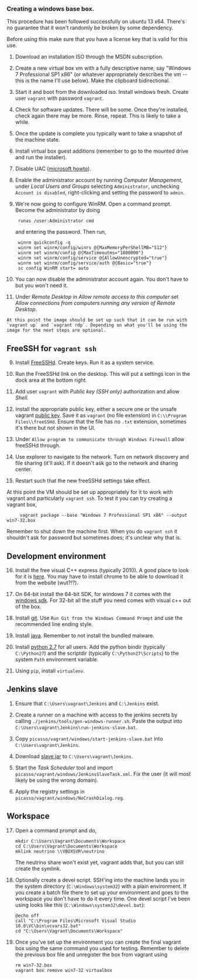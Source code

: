 ### Creating a windows base box.

This procedure has been followed successfully on ubuntu 13 x64. There's no guarantee that it won't randomly be broken by some dependency.

Before using this make sure that you have a license key that is valid for this use.

 1. Download an installation ISO through the MSDN subscription.

 2. Create a new virtual box vm with a fully descriptive name, say "Windows 7 Professional SP1 x86" (or whatever appropriately describes the vm -- this is the name I'll use below). Make the clipboard bidirectional.

 3. Start it and boot from the downloaded iso. Install windows fresh. Create user `vagrant` with password `vagrant`.

 4. Check for software updates. There will be some. Once they're installed, check again there may be more. Rinse, repeat. This is likely to take a while.

 4. Once the update is complete you typically want to take a snapshot of the machine state.

 5. Install virtual box guest additions (remember to go to the mounted drive and run the installer).

 6. Disable UAC ([microsoft howto](http://windows.microsoft.com/en-us/windows7/turn-user-account-control-on-or-off)).

 7. Enable the administrator account by running *Computer Management*, under *Local Users and Groups* selecting `Administrator`, unchecking `Account is disabled`, right-clicking and setting the password to `admin`.
 
 8. We're now going to configure WinRM. Open a command prompt. Become the administrator by doing

         runas /user:Administrator cmd

    and entering the password. Then run,

         winrm quickconfig -q
         winrm set winrm/config/winrs @{MaxMemoryPerShellMB="512"}
         winrm set winrm/config @{MaxTimeoutms="1800000"}
         winrm set winrm/config/service @{AllowUnencrypted="true"}
         winrm set winrm/config/service/auth @{Basic="true"}
         sc config WinRM start= auto

 9. You can now disable the administrator account again. You don't have to but you won't need it.

 10. Under *Remote Desktop* in *Allow remote access to this computer* set *Allow connections from computers running any version of Remote Desktop*.

    At this point the image should be set up such that it can be run with `vagrant up` and `vagrant rdp`. Depending on what you'll be using the image for the next steps are optional.

## FreeSSH for `vagrant ssh`

 9. Install [FreeSSHd](http://www.freesshd.com/). Create keys. Run it as a system service.

 10. Run the FreeSSHd link on the desktop. This will put a settings icon in the dock area at the bottom right.

 11. Add user `vagrant` with *Public key (SSH only)* authorization and allow *Shell*.

 12. Install the appropriate public key, either a secure one or the unsafe vagrant [public key](https://github.com/mitchellh/vagrant/blob/master/keys/vagrant.pub). Save it as `vagrant` (no file extension) in `C:\\Program Files\\freeSSHd`. Ensure that the file has no `.txt` extension, sometimes it's there but not shown in the UI.

 13. Under `Allow program to communicate through Windows Firewall` allow freeSSHd through.

 14. Use explorer to navigate to the network. Turn on network discovery and file sharing (it'll ask). If it doesn't ask go to the network and sharing center.

 15. Restart such that the new freeSSHd settings take effect.

At this point the VM should be set up appropriately for it to work with vagrant and particularly `vagrant ssh`. To test it you can try creating a vagrant box,

         vagrant package --base "Windows 7 Professional SP1 x86" --output win7-32.box

Remember to shut down the machine first. When you do `vagrant ssh` it shouldn't ask for password but sometimes does; it's unclear why that is.


## Development environment

 16. Install the free visual C++ express (typically 2010). A good place to look for it is [here](http://www.visualstudio.com/downloads/download-visual-studio-vs). You may have to install chrome to be able to download it from the website (wut?!?).

 17. On 64-bit install the 64-bit SDK, for windows 7 it comes with the [windows sdk](http://www.microsoft.com/en-us/download/details.aspx?id=8279). For 32-bit all the stuff you need comes with visual c++ out of the box.

 17. Install [git](http://git-scm.com/download/win). Use `Run Git from the Windows Command Prompt` and use the recommended line ending style.

 18. Install [java](https://www.java.com/en/download/). Remember to not install the bundled malware.

 19. Install [python 2.7](https://www.python.org/downloads/) for all users. Add the python bindir (typically `C:\Python27`) and the scriptdir (typically `C:\Python27\Scripts`) to the system `Path` environment variable.

 20. Using `pip`, install `virtualenv`.

## Jenkins slave

 1. Ensure that `C:\Users\vagrant\Jenkins` and `C:\Jenkins` exist.

 2. Create a runner on a machine with access to the jenkins secrets by calling `./jenkins/tools/gen-windows-runner.sh`. Paste the output into `C:\Users\vagrant\Jenkins\run-jenkins-slave.bat`.

 3. Copy `picasso/vagrant/windows/start-jenkins-slave.bat` into `C:\Users\vagrant\Jenkins`.

 4. Download [slave.jar](http://ci.t.undra.org/jnlpJars/slave.jar) to `C:\Users\vagrant\Jenkins`.

 5. Start the *Task Scheduler* tool and import `picasso/vagrant/windows/JenkinsSlaveTask.xml`. Fix the user (it will most likely be using the wrong domain).

 6. Apply the registry settings in `picasso/vagrant/windows/NoCrashDialog.reg`.
 

## Workspace

 17. Open a command prompt and do,

         mkdir C:\Users\Vagrant\Documents\Workspace
         cd C:\Users\Vagrant\Documents\Workspace
         mklink neutrino \\VBOXSVR\neutrino

     The neutrino share won't exist yet, vagrant adds that, but you can still create the symlink.

 18. Optionally create a devel script. SSH'ing into the machine lands you in the system directory (`C:\Windows\system32`) with a plain environment. If you create a batch file there to set up your environment and goes to the workspace you don't have to do it every time. One devel script I've been using looks like this (`C:\Windows\system32\devel.bat`):

         @echo off
         call "C:\Program Files\Microsoft Visual Studio 10.0\VC\bin\vcvars32.bat"
         cd "C:\Users\Vagrant\Documents\Workspace"

 19. Once you've set up the environment you can create the final vagrant box using the same command you used for testing. Remember to delete the previous box file and unregister the box from vagrant using

         rm win7-32.box
         vagrant box remove win7-32 virtualbox
